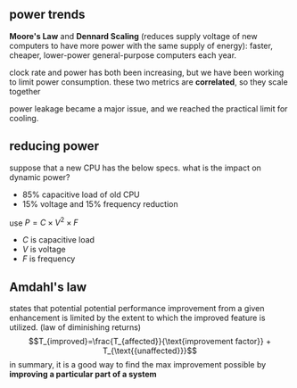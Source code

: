 ## power trends
**Moore's Law** and **Dennard Scaling** (reduces supply voltage of new computers to have more power with the same supply of energy): faster, cheaper, lower-power general-purpose computers each year. 

clock rate and power has both been increasing, but we have been working to limit power consumption. these two metrics are **correlated**, so they scale together

power leakage became a major issue, and we reached the practical limit for cooling.
## reducing power
suppose that a new CPU has the below specs. what is the impact on dynamic power?
- 85% capacitive load of old CPU
- 15% voltage and 15% frequency reduction

use $P = C \times V^{2}\times F$
- $C$ is capacitive load
- $V$ is voltage
- $F$ is frequency

## Amdahl's law
states that potential potential performance improvement from a given enhancement is limited by the extent to which the improved feature is utilized. (law of diminishing returns)
$$T_{improved}=\frac{T_{affected}}{\text{improvement factor}} + T_{\text{{unaffected}}}$$
in summary, it is a good way to find the max improvement possible by **improving a particular part of a system**

